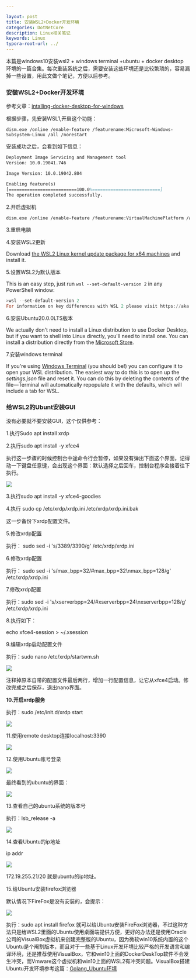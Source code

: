 ```yaml
---

layout: post
title: 安装WSL2+Docker开发环境
categories: DotNetCore
description: Linux相关笔记
keywords: Linux
typora-root-url: ../
---
```

本篇是windows10安装wsl2 + windows terminal +ubuntu + docker desktop 环境的一篇合集。每次重装系统之后，需要安装这些环境还是比较繁琐的，容易漏掉一些设置，用此文做个笔记，方便以后参考。

### 安装WSL2+Docker开发环境

参考文章：[intalling-docker-desktop-for-windows](https://andrewlock.net/installing-docker-desktop-for-windows/)

根据步骤，先安装WSL1,开启这个功能：

```shell
dism.exe /online /enable-feature /featurename:Microsoft-Windows-Subsystem-Linux /all /norestart
```

安装成功之后，会看到如下信息：

```tex
Deployment Image Servicing and Management tool
Version: 10.0.19041.746

Image Version: 10.0.19042.804

Enabling feature(s)
[==========================100.0%==========================]
The operation completed successfully.
```



2.开启虚拟机

```tex
dism.exe /online /enable-feature /featurename:VirtualMachinePlatform /all /norestart
```



3.重启电脑



4.安装WSL2更新

Download [the WSL2 Linux kernel update package for x64 machines](https://wslstorestorage.blob.core.windows.net/wslblob/wsl_update_x64.msi) and install it.



5.设置WSL2为默认版本

This is an easy step, just run `wsl --set-default-version 2` in any PowerShell window:

```powershell
>wsl --set-default-version 2
For information on key differences with WSL 2 please visit https://aka.ms/wsl2
```

6.安装Ubuntu20.0.0LTS版本

We actually don't need to install a Linux distribution to use Docker Desktop, but if you want to shell into Linux directly, you'll need to install one. You can install a distribution directly from the [Microsoft Store](https://aka.ms/wslstore).



7.安装windows terminal

If you're using [Windows Terminal](https://docs.microsoft.com/en-us/windows/terminal/get-started) (you should be!) you can configure it to open your WSL distribution. The easiest way to do this is to open up the *settings.json* file and reset it. You can do this by deleting the contents of the file—Terminal will automatically repopulate it with the defaults, which will include a tab for WSL.



### 给WSL2的Ubunt安装GUI

没有必要就不要安装GUI，这个仅供参考：

1.执行Sudo apt install xrdp

2.执行sudo apt install -y xfce4

执行这一步骤的时候控制台中途命令行会暂停，如果没有弹出下面这个界面，记得动一下键盘任意键，会出现这个界面：默认选择之后回车，控制台程序会接着往下执行。

<img src="https://cs-cn.top/images/posts/linux_gui25.png"/>



3.执行sudo apt install -y xfce4-goodies

4.执行 sudo cp /etc/xrdp/xrdp.ini  /etc/xrdp/xrdp.ini.bak

这一步备份下xrdp配置文件。

5.修改xrdp配置

执行： sudo sed -i 's/3389/3390/g' /etc/xrdp/xrdp.ini

6.修改xrdp配置

执行： sudo sed -i 's/max_bpp=32/#max_bpp=32\nmax_bpp=128/g' /etc/xrdp/xrdp.ini

7.修改xrdp配置

执行：sudo sed -i 's/xserverbpp=24/#xserverbpp=24\nxserverbpp=128/g' /etc/xrdp/xrdp.ini

8.执行如下：

echo xfce4-session > ~/.xsession

9.编辑xrdp启动配置文件

执行：sudo nano /etc/xrdp/startwm.sh

<img src="https://cs-cn.top/images/posts/edit_configure_file836.png"/>

注释掉原本自带的配置文件最后两行，增加一行配置信息，让它从xfce4启动。修改完成之后保存，退出nano界面。

**10.开启xrdp服务**

执行：sudo /etc/init.d/xrdp start

<img src="https://cs-cn.top/images/posts/start_xrdp153.png"/>



11.使用remote desktop连接localhost:3390

<img src="https://cs-cn.top/images/posts/localhost3390_12.png"/>



12.使用Ubuntu账号登录

<img src="https://cs-cn.top/images/posts/Linux_Remote_Login817.png"/>

最终看到的ubuntu的界面：

<img src="https://cs-cn.top/images/posts/remote_LinuxGui343.png"/>



13.查看自己的ubuntu系统的版本号

执行：lsb_release -a

<img src="https://cs-cn.top/images/posts/ubuntu_release_926.png"/>



14.查看Ubuntu的ip地址

 ip addr

<img src="https://cs-cn.top/images/posts/view_ubuntu_ipAdress35.png"/>

172.19.255.21/20 就是ubuntu的ip地址。

15.给Ubuntu安装firefox浏览器

默认情况下FireFox是没有安装的，会提示：

<img src="https://cs-cn.top/images/posts/firefox_noInstall513.png"/>

执行：sudo apt install firefox 就可以给Ubuntu安装FireFox浏览器，不过这种方法只是给WSL2里面的Ubuntu使用桌面端提供方便，更好的办法还是使用Oracle公司的VisualBox虚拟机来创建完整版的Ubuntu，因为微软win10系统内置的这个Ubuntu是个阉割版本，而且对于一些基于Linux开发环境比较严格的开发语言和编译环境，还是推荐使用VisualBox，它和win10上面的DockerDeskTop软件不会发生冲突，而Vmware这个虚拟机和win10上面的WSL2有冲突问题。VisualBox搭建Ubuntu开发环境参考这篇：[Golang_Ubuntu环境](https://cs-cn.top/2020/01/01/WindowSetUPGolang/)









